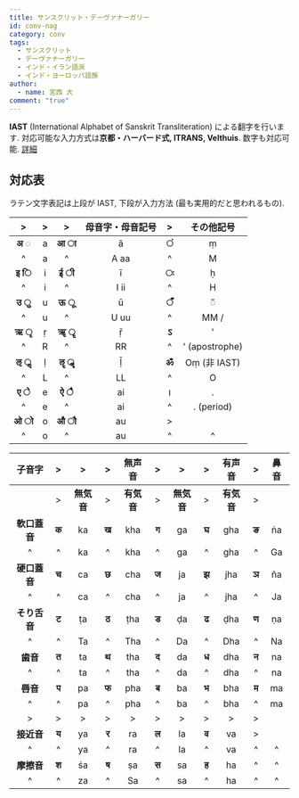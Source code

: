 ```yaml
---
title: サンスクリット・デーヴァナーガリー
id: conv-nag
category: conv
tags:
  - サンスクリット
  - デーヴァナーガリー
  - インド・イラン語派
  - インド・ヨーロッパ語族
author:
  - name: 宮西 大
comment: "true"
---
```

**IAST** (International Alphabet of Sanskrit Transliteration)
による翻字を行います.
対応可能な入力方式は**京都・ハーバード式, ITRANS, Velthuis**.
数字も対応可能. [詳細](/upload/nag.pdf)

<HLConverter src="/conv/nag.tsv" />

## 対応表

ラテン文字表記は上段が IAST,
下段が入力方法 (最も実用的だと思われるもの).

|>|>|>|母音字・母音記号|>|その他記号|
|:---:|:---:|:---:|:---:|:---:|:---:|
|**अ ◌**|a|**आ ा**|ā|**​ं**|ṃ|
|^|a|^|A aa|^|M|
|**इ ि**|i|**ई ी**|ī|**​ः**|ḥ|
|^|i|^|I ii|^|H|
|**उ ु**|u|**ऊ ू**|ū|**​ँ**|◌̃|
|^|u|^|U uu|^|MM /|
|**ऋ ृ**|ṛ|**ॠ ॄ**|ṝ|**ऽ**|'|
|^|R|^|RR|^|' (apostrophe)|
|**ऌ ॢ**|ḷ|**ॡ ॣ**|ḹ|**ॐ**|Oṃ (非 IAST)|
|^|L|^|LL|^|O|
|**ए े**|e|**ऐ ै**|ai|**।**|.|
|^|e|^|ai|^|. (period)|
|**ओ ो**|o|**औ ौ**|au|>||
|^|o|^|au|^|^|

|子音字|>|>|>|無声音|>|>|>|有声音|>|鼻音|
|:---:|:---:|:---:|:---:|:---:|:---:|:---:|:---:|:---:|:---:|:---:|
||>|**無気音**|>|**有気音**|>|**無気音**|>|**有気音**|>||
|**軟口蓋音**|**क**|ka|**ख**|kha|**ग**|ga|**घ**|gha|**ङ**|ṅa|
|^|^|ka|^|kha|^|ga|^|gha|^|Ga|
|**硬口蓋音**|**च**|ca|**छ**|cha|**ज**|ja|**झ**|jha|**ञ**|ña|
|^|^|ca|^|cha|^|ja|^|jha|^|Ja|
|**そり舌音**|**ट**|ṭa|**ठ**|ṭha|**ड**|ḍa|**ढ**|ḍha|**ण**|ṇa|
|^|^|Ta|^|Tha|^|Da|^|Dha|^|Na|
|**歯音**|**त**|ta|**थ**|tha|**द**|da|**ध**|dha|**न**|na|
|^|^|ta|^|tha|^|da|^|dha|^|na|
|**唇音**|**प**|pa|**फ**|pha|**ब**|ba|**भ**|bha|**म**|ma|
|^|^|pa|^|pha|^|ba|^|bha|^|ma|
|>|>|>|>|>|>|>|>|>|>||
|**接近音**|**य**|ya|**र**|ra|**ल**|la|**व**|va|>||
|^|^|ya|^|ra|^|la|^|va|^|^|
|**摩擦音**|**श**|śa|**ष**|ṣa|**स**|sa|**ह**|ha|^|^|
|^|^|za|^|Sa|^|sa|^|ha|^|^|
